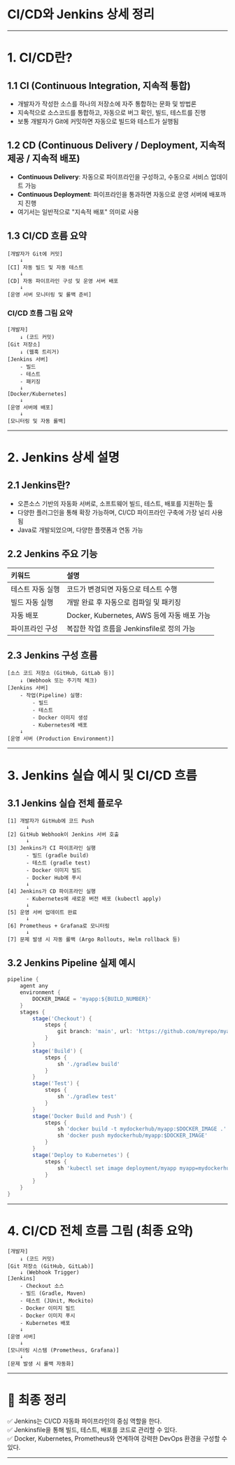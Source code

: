 
# CI/CD와 Jenkins 상세 정리

---

# 1. CI/CD란?

## 1.1 CI (Continuous Integration, 지속적 통합)

- 개발자가 작성한 소스를 하나의 저장소에 자주 통합하는 문화 및 방법론
- 지속적으로 소스코드를 통합하고, 자동으로 버그 확인, 빌드, 테스트를 진행
- 보통 개발자가 Git에 커밋하면 자동으로 빌드와 테스트가 실행됨

## 1.2 CD (Continuous Delivery / Deployment, 지속적 제공 / 지속적 배포)

- **Continuous Delivery**: 자동으로 파이프라인을 구성하고, 수동으로 서비스 업데이트 가능
- **Continuous Deployment**: 파이프라인을 통과하면 자동으로 운영 서버에 배포까지 진행
- 여기서는 일반적으로 "지속적 배포" 의미로 사용

## 1.3 CI/CD 흐름 요약

```
[개발자가 Git에 커밋]
    ↓
[CI] 자동 빌드 및 자동 테스트
    ↓
[CD] 자동 파이프라인 구성 및 운영 서버 배포
    ↓
[운영 서버 모니터링 및 롤백 준비]
```

### CI/CD 흐름 그림 요약

```
[개발자]
    ↓ (코드 커밋)
[Git 저장소]
    ↓ (웹훅 트리거)
[Jenkins 서버]
    - 빌드
    - 테스트
    - 패키징
    ↓
[Docker/Kubernetes]
    ↓
[운영 서버에 배포]
    ↓
[모니터링 및 자동 롤백]
```

---

# 2. Jenkins 상세 설명

## 2.1 Jenkins란?

- 오픈소스 기반의 자동화 서버로, 소프트웨어 빌드, 테스트, 배포를 지원하는 툴
- 다양한 플러그인을 통해 확장 가능하며, CI/CD 파이프라인 구축에 가장 널리 사용됨
- Java로 개발되었으며, 다양한 플랫폼과 연동 가능

## 2.2 Jenkins 주요 기능

| 키워드 | 설명 |
|:---|:---|
| 테스트 자동 실행 | 코드가 변경되면 자동으로 테스트 수행 |
| 빌드 자동 실행 | 개발 완료 후 자동으로 컴파일 및 패키징 |
| 자동 배포 | Docker, Kubernetes, AWS 등에 자동 배포 가능 |
| 파이프라인 구성 | 복잡한 작업 흐름을 Jenkinsfile로 정의 가능 |

## 2.3 Jenkins 구성 흐름

```
[소스 코드 저장소 (GitHub, GitLab 등)]
    ↓ (Webhook 또는 주기적 체크)
[Jenkins 서버]
    - 작업(Pipeline) 실행:
        - 빌드
        - 테스트
        - Docker 이미지 생성
        - Kubernetes에 배포
    ↓
[운영 서버 (Production Environment)]
```

---

# 3. Jenkins 실습 예시 및 CI/CD 흐름

## 3.1 Jenkins 실습 전체 플로우

```
[1] 개발자가 GitHub에 코드 Push
      ↓
[2] GitHub Webhook이 Jenkins 서버 호출
      ↓
[3] Jenkins가 CI 파이프라인 실행
      - 빌드 (gradle build)
      - 테스트 (gradle test)
      - Docker 이미지 빌드
      - Docker Hub에 푸시
      ↓
[4] Jenkins가 CD 파이프라인 실행
      - Kubernetes에 새로운 버전 배포 (kubectl apply)
      ↓
[5] 운영 서버 업데이트 완료
      ↓
[6] Prometheus + Grafana로 모니터링
      ↓
[7] 문제 발생 시 자동 롤백 (Argo Rollouts, Helm rollback 등)
```

## 3.2 Jenkins Pipeline 실제 예시

```groovy
pipeline {
    agent any
    environment {
        DOCKER_IMAGE = 'myapp:${BUILD_NUMBER}'
    }
    stages {
        stage('Checkout') {
            steps {
                git branch: 'main', url: 'https://github.com/myrepo/myapp.git'
            }
        }
        stage('Build') {
            steps {
                sh './gradlew build'
            }
        }
        stage('Test') {
            steps {
                sh './gradlew test'
            }
        }
        stage('Docker Build and Push') {
            steps {
                sh 'docker build -t mydockerhub/myapp:$DOCKER_IMAGE .'
                sh 'docker push mydockerhub/myapp:$DOCKER_IMAGE'
            }
        }
        stage('Deploy to Kubernetes') {
            steps {
                sh 'kubectl set image deployment/myapp myapp=mydockerhub/myapp:$DOCKER_IMAGE'
            }
        }
    }
}
```

---

# 4. CI/CD 전체 흐름 그림 (최종 요약)

```
[개발자]
    ↓ (코드 커밋)
[Git 저장소 (GitHub, GitLab)]
    ↓ (Webhook Trigger)
[Jenkins]
    - Checkout 소스
    - 빌드 (Gradle, Maven)
    - 테스트 (JUnit, Mockito)
    - Docker 이미지 빌드
    - Docker 이미지 푸시
    - Kubernetes 배포
    ↓
[운영 서버]
    ↓
[모니터링 시스템 (Prometheus, Grafana)]
    ↓
[문제 발생 시 롤백 자동화]
```

---

# 📢 최종 정리

✅ Jenkins는 CI/CD 자동화 파이프라인의 중심 역할을 한다.  
✅ Jenkinsfile을 통해 빌드, 테스트, 배포를 코드로 관리할 수 있다.  
✅ Docker, Kubernetes, Prometheus와 연계하여 강력한 DevOps 환경을 구성할 수 있다.

---



